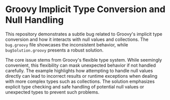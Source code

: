 # Groovy Implicit Type Conversion and Null Handling

This repository demonstrates a subtle bug related to Groovy's implicit type conversion and how it interacts with null values and collections. The `bug.groovy` file showcases the inconsistent behavior, while `bugSolution.groovy` presents a robust solution.

The core issue stems from Groovy's flexible type system. While seemingly convenient, this flexibility can mask unexpected behavior if not handled carefully.  The example highlights how attempting to handle null values directly can lead to incorrect results or runtime exceptions when dealing with more complex types such as collections.  The solution emphasizes explicit type checking and safe handling of potential null values or unexpected types to prevent such problems.